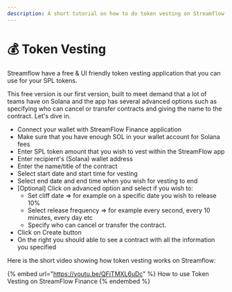 ```yaml
---
description: A short tutorial on how to do token vesting on Streamflow
---
```


# 💰 Token Vesting

Streamflow have a free & UI friendly token vesting application that you can use for your SPL tokens.&#x20;

This free version is our first version, built to meet demand that a lot of teams have on Solana and the app has several advanced options such as specifying who can cancel or transfer contracts and giving the name to the contract. Let's dive in.

* Connect your wallet with StreamFlow Finance application
* Make sure that you have enough SOL in your wallet account for Solana fees
* Enter SPL token amount that you wish to vest within the StreamFlow app
* Enter recipient's (Solana) wallet address
* Enter the name/title of the contract
* Select start date and start time for vesting
* Select end date and end time when you wish for vesting to end
* \[Optional] Click on advanced option and select if you wish to:
  * Set cliff date => for example on a specific date you wish to release 10%
  * Select release frequency => for example every second, every 10 minutes, every day etc
  * Specify who can cancel or transfer the contract.&#x20;
* Click on Create button
* On the right you should able to see a contract with all the information you specified

Here is the short video showing how token vesting works on Streamflow:

{% embed url="https://youtu.be/QFjTMXL6uDc" %}
How to use Token Vesting on StreamFlow Finance
{% endembed %}
